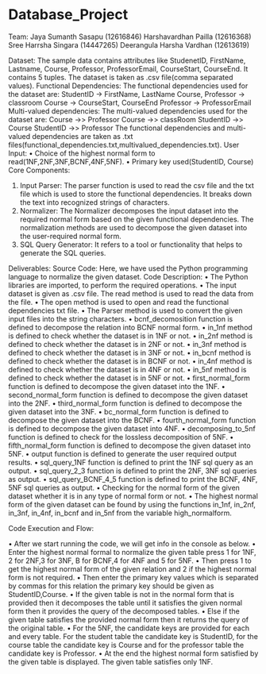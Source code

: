 # Database_Project

Team: 
    Jaya Sumanth Sasapu (12616846)
    Harshavardhan Pailla (12616368)
    Sree Harrsha Singara (14447265)
    Deerangula Harsha Vardhan (12613619)


Dataset: The sample data contains attributes like StudenetID, FirstName, Lastname, Course, Professor,
ProfessorEmail, CourseStart, CourseEnd. It contains 5 tuples. The dataset is taken as .csv file(comma
separated values).
Functional Dependencies: The functional dependencies used for the dataset are:
StudentID -> FirstName, LastName
Course, Professor -> classroom
Course -> CourseStart, CourseEnd
Professor -> ProfessorEmail
Multi-valued dependencies: The multi-valued dependencies used for the dataset are:
Course ->> Professor
Course ->> classRoom
StudentID ->> Course
StudentID ->> Professor
The functional dependencies and multi-valued dependencies are taken as .txt files(functional_dependencies.txt,multivalued_dependencies.txt).
User Input:
• Choice of the highest normal form to read(1NF,2NF,3NF,BCNF,4NF,5NF).
• Primary key used(StudentID, Course)
Core Components:
1. Input Parser: The parser function is used to read the csv file and the txt file which is used to store the functional dependencies. It breaks down the text into recognized strings of characters.
2. Normalizer: The Normalizer decomposes the input dataset into the required normal form based on the given functional dependencies. The normalization methods are used to decompose the given dataset into the user-required normal form.
3. SQL Query Generator: It refers to a tool or functionality that helps to generate the SQL queries.

Deliverables:
Source Code: Here, we have used the Python programming language to normalize the given dataset.
Code Description:
• The Python libraries are imported, to perform the required operations.
• The input dataset is given as .csv file. The read method is used to read the data from the file.
• The open method is used to open and read the functional dependencies txt file.
• The Parser method is used to convert the given input files into the string characters.
• bcnf_decomosition function is defined to decompose the relation into BCNF normal form.
• in_1nf method is defined to check whether the dataset is in 1NF or not.
• in_2nf method is defined to check whether the dataset is in 2NF or not.
• in_3nf method is defined to check whether the dataset is in 3NF or not.
• in_bcnf method is defined to check whether the dataset is in BCNF or not.
• in_4nf method is defined to check whether the dataset is in 4NF or not.
• in_5nf method is defined to check whether the dataset is in 5NF or not.
• first_normal_form function is defined to decompose the given dataset into the 1NF.
• second_normal_form function is defined to decompose the given dataset into the 2NF.
• third_normal_form function is defined to decompose the given dataset into the 3NF.
• bc_normal_form function is defined to decompose the given dataset into the BCNF.
• fourth_normal_form function is defined to decompose the given dataset into 4NF.
• decomposing_to_5nf function is defined to check for the lossless decomposition of 5NF.
• fifth_normal_form function is defined to decompose the given dataset into 5NF.
• output function is defined to generate the user required output results.
• sql_query_1NF function is defined to print the 1NF sql query as an output.
• sql_query_2_3 function is defined to print the 2NF, 3NF sql queries as output.
• sql_query_BCNF_4_5 function is defined to print the BCNF, 4NF, 5NF sql queries as output.
• Checking for the normal form of the given dataset whether it is in any type of normal form or not.
• The highest normal form of the given dataset can be found by using the functions in_1nf, in_2nf, in_3nf, in_4nf, in_bcnf and in_5nf from the variable high_normalform.



Code Execution and Flow:

• After we start running the code, we will get info in the console as below.
• Enter the highest normal formal to normalize the given table press 1 for 1NF, 2 for 2NF,3 for 3NF, B for BCNF,4 for 4NF and 5 for 5NF.
• Then press 1 to get the highest normal form of the given relation and 2 if the highest normal form is not required.
• Then enter the primary key values which is separated by commas for this relation the primary key should be given as StudentID,Course.
• If the given table is not in the normal form that is provided then it decomposes the table until it satisfies the given normal form then it provides the query of the decomposed tables.
• Else if the given table satisfies the provided normal form then it returns the query of the original table.
• For the 5NF, the candidate keys are provided for each and every table. For the student table the candidate key is StudentID, for the course table the candidate key is Course and for the professor table the candidate key is Professor.
• At the end the highest normal form satisfied by the given table is displayed. The given table satisfies only 1NF.
